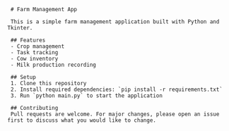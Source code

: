      # Farm Management App

     This is a simple farm management application built with Python and Tkinter.

     ## Features
     - Crop management
     - Task tracking
     - Cow inventory
     - Milk production recording

     ## Setup
     1. Clone this repository
     2. Install required dependencies: `pip install -r requirements.txt`
     3. Run `python main.py` to start the application

     ## Contributing
     Pull requests are welcome. For major changes, please open an issue first to discuss what you would like to change.
